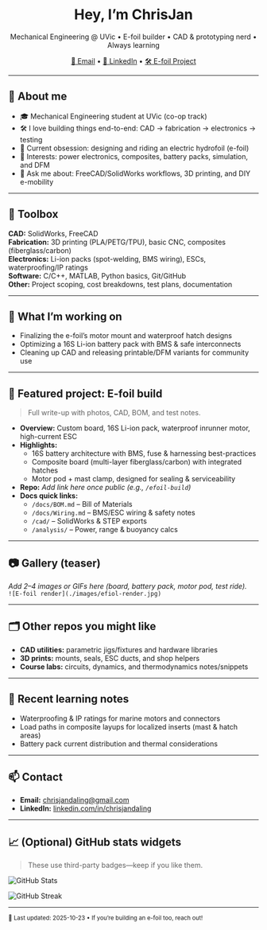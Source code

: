 <!--
  Hi! This is the special profile README for github.com/ChrisJanDaling.
  Anything here appears on your profile page.
-->

<h1 align="center">Hey, I’m ChrisJan </h1>
<p align="center">
  Mechanical Engineering @ UVic • E-foil builder • CAD & prototyping nerd • Always learning
</p>

<p align="center">
  <a href="mailto:chrisjandaling@gmail.com">📧 Email</a> •
  <a href="https://www.linkedin.com/in/chrisjandaling">🔗 LinkedIn</a> •
  <a href="#-featured-project-e-foil-build">🛠️ E-foil Project</a>
</p>

---

## 🧭 About me
- 🎓 Mechanical Engineering student at UVic (co-op track)
- 🛠️ I love building things end-to-end: CAD → fabrication → electronics → testing
- 🌊 Current obsession: designing and riding an electric hydrofoil (e-foil)
- 🧪 Interests: power electronics, composites, battery packs, simulation, and DFM
- 💬 Ask me about: FreeCAD/SolidWorks workflows, 3D printing, and DIY e-mobility

---

## 🧰 Toolbox
**CAD:** SolidWorks, FreeCAD  
**Fabrication:** 3D printing (PLA/PETG/TPU), basic CNC, composites (fiberglass/carbon)  
**Electronics:** Li-ion packs (spot-welding, BMS wiring), ESCs, waterproofing/IP ratings  
**Software:** C/C++, MATLAB, Python basics, Git/GitHub  
**Other:** Project scoping, cost breakdowns, test plans, documentation

---

## 🚀 What I’m working on
- Finalizing the e-foil’s motor mount and waterproof hatch designs  
- Optimizing a 16S Li-ion battery pack with BMS & safe interconnects  
- Cleaning up CAD and releasing printable/DFM variants for community use

---

## 📌 Featured project: E-foil build
> Full write-up with photos, CAD, BOM, and test notes.

- **Overview:** Custom board, 16S Li-ion pack, waterproof inrunner motor, high-current ESC  
- **Highlights:**  
  - 16S battery architecture with BMS, fuse & harnessing best-practices  
  - Composite board (multi-layer fiberglass/carbon) with integrated hatches  
  - Motor pod + mast clamp, designed for sealing & serviceability  
- **Repo:** _Add link here once public (e.g., `/efoil-build`)_  
- **Docs quick links:**  
  - `/docs/BOM.md` – Bill of Materials  
  - `/docs/Wiring.md` – BMS/ESC wiring & safety notes  
  - `/cad/` – SolidWorks & STEP exports  
  - `/analysis/` – Power, range & buoyancy calcs

---

## 📷 Gallery (teaser)
_Add 2–4 images or GIFs here (board, battery pack, motor pod, test ride)._  
`![E-foil render](./images/efiol-render.jpg)`

---

## 🗂️ Other repos you might like
- **CAD utilities:** parametric jigs/fixtures and hardware libraries  
- **3D prints:** mounts, seals, ESC ducts, and shop helpers  
- **Course labs:** circuits, dynamics, and thermodynamics notes/snippets

---

## 📝 Recent learning notes
- Waterproofing & IP ratings for marine motors and connectors  
- Load paths in composite layups for localized inserts (mast & hatch areas)  
- Battery pack current distribution and thermal considerations

---

## 📫 Contact
- **Email:** <chrisjandaling@gmail.com>  
- **LinkedIn:** [linkedin.com/in/chrisjandaling](https://www.linkedin.com/in/chrisjandaling)

---

## 📈 (Optional) GitHub stats widgets
> These use third-party badges—keep if you like them.

<p align="left">
  <img src="https://github-readme-stats.vercel.app/api?username=ChrisJanDaling&show_icons=true&hide_border=true" alt="GitHub Stats" />
</p>
<p align="left">
  <img src="https://github-readme-streak-stats.herokuapp.com/?user=ChrisJanDaling&hide_border=true" alt="GitHub Streak" />
</p>

---

<sub>🧹 Last updated: <!-- yyyy-mm-dd --> 2025-10-23 • If you’re building an e-foil too, reach out!</sub>


<!--
**ChrisJanDaling/ChrisJanDaling** is a ✨ _special_ ✨ repository because its `README.md` (this file) appears on your GitHub profile.

Here are some ideas to get you started:

- 🔭 I’m currently working on ...
- 🌱 I’m currently learning ...
- 👯 I’m looking to collaborate on ...
- 🤔 I’m looking for help with ...
- 💬 Ask me about ...
- 📫 How to reach me: ...
- 😄 Pronouns: ...
- ⚡ Fun fact: ...
-->
